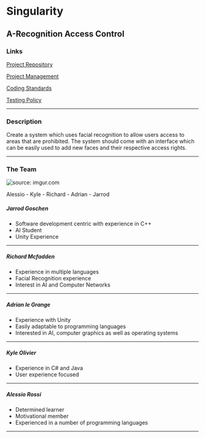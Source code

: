 # Singularity 
## A-Recognition Access Control
### Links 
[Project Repository](https://github.com/cos301-2019-se/A-Recognition)

[Project Management](https://app.zenhub.com/workspaces/a-recognition-5cc3f20307a4ab52d27abc9b/board?repos=182155877)

<a href=https://github.com/cos301-2019-se/A-Recognition/blob/master/GeneralCodingStandardsAndGuidelines.pdf target="_blank">Coding Standards</a>

<a href="https://github.com/cos301-2019-se/A-Recognition/blob/master/Testing_Policy.pdf" target="_blank">Testing Policy</a>

---

### Description 
Create a system which uses facial recognition to allow users access to areas that are prohibited. The system should come with an interface which can be easily used to add new faces and their respective access rights.

---

### The Team
<img src="https://i.imgur.com/y2iKVw1m.jpg" title="source: imgur.com" />

Alessio - Kyle - Richard - Adrian - Jarrod

##### Jarrod Goschen
- Software development centric with experience in C++
- AI Student
- Unity Experience

---

##### Richard Mcfadden
- Experience in multiple languages
- Facial Recognition experience
- Interest in AI and Computer Networks

---

##### Adrian le Grange
- Experience with Unity
- Easily adaptable to programming languages
- Interested in AI, computer graphics as well as operating systems

---

##### Kyle Olivier
- Experience in C# and Java
- User experience focused

---

##### Alessio Rossi
- Determined learner
- Motivational member
- Experienced in a number of programming languages

---
